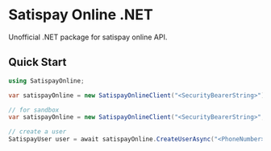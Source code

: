 # Satispay Online .NET

Unofficial .NET package for satispay online API.

## Quick Start

```csharp
using SatispayOnline;

var satispayOnline = new SatispayOnlineClient("<SecurityBearerString>");

// for sandbox
var satispayOnline = new SatispayOnlineClient("<SecurityBearerString>", SatispayEnvironment.Sandbox);

// create a user
SatispayUser user = await satispayOnline.CreateUserAsync("<PhoneNumber>");
```